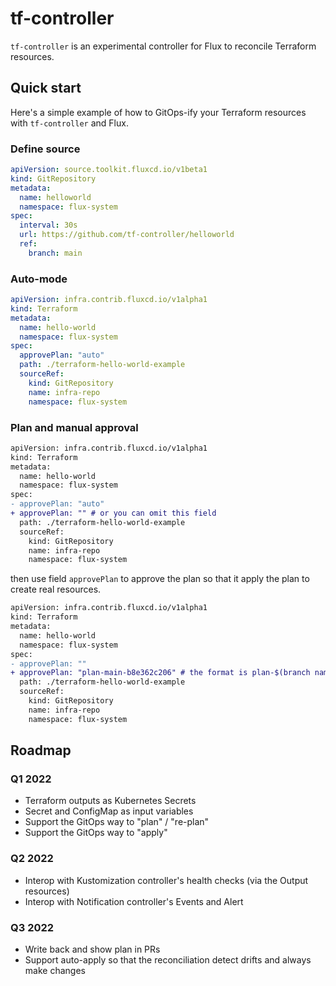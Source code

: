 # tf-controller

`tf-controller` is an experimental controller for Flux to reconcile Terraform resources.

## Quick start

Here's a simple example of how to GitOps-ify your Terraform resources with `tf-controller` and Flux.

### Define source

```yaml
apiVersion: source.toolkit.fluxcd.io/v1beta1
kind: GitRepository
metadata:
  name: helloworld
  namespace: flux-system
spec:
  interval: 30s
  url: https://github.com/tf-controller/helloworld
  ref:
    branch: main
```

### Auto-mode

```yaml
apiVersion: infra.contrib.fluxcd.io/v1alpha1
kind: Terraform
metadata:
  name: hello-world
  namespace: flux-system
spec:
  approvePlan: "auto"
  path: ./terraform-hello-world-example
  sourceRef:
    kind: GitRepository
    name: infra-repo
    namespace: flux-system
```

### Plan and manual approval

```diff
apiVersion: infra.contrib.fluxcd.io/v1alpha1
kind: Terraform
metadata:
  name: hello-world
  namespace: flux-system
spec:
- approvePlan: "auto"
+ approvePlan: "" # or you can omit this field 
  path: ./terraform-hello-world-example
  sourceRef:
    kind: GitRepository
    name: infra-repo
    namespace: flux-system
```

then use field `approvePlan` to approve the plan so that it apply the plan to create real resources.

```diff
apiVersion: infra.contrib.fluxcd.io/v1alpha1
kind: Terraform
metadata:
  name: hello-world
  namespace: flux-system
spec:
- approvePlan: ""
+ approvePlan: "plan-main-b8e362c206" # the format is plan-$(branch name)-$(10 digits of commit)
  path: ./terraform-hello-world-example
  sourceRef:
    kind: GitRepository
    name: infra-repo
    namespace: flux-system
```

## Roadmap

### Q1 2022
  * Terraform outputs as Kubernetes Secrets
  * Secret and ConfigMap as input variables 
  * Support the GitOps way to "plan" / "re-plan" 
  * Support the GitOps way to "apply"
  
### Q2 2022  
   
  * Interop with Kustomization controller's health checks (via the Output resources)
  * Interop with Notification controller's Events and Alert

### Q3 2022
  * Write back and show plan in PRs
  * Support auto-apply so that the reconciliation detect drifts and always make changes
